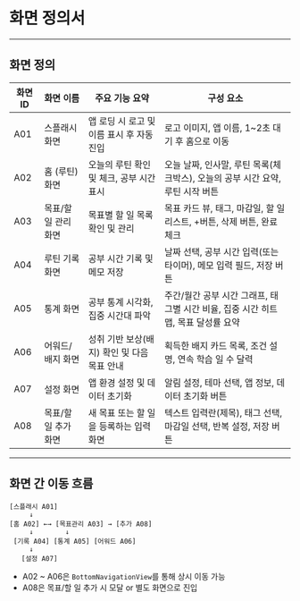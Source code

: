 # 화면 정의서

---

##  화면 정의

| 화면 ID | 화면 이름           | 주요 기능 요약                                   | 구성 요소 |
|---------|--------------------|--------------------------------------------------|-----------|
| A01     | 스플래시 화면        | 앱 로딩 시 로고 및 이름 표시 후 자동 진입         | 로고 이미지, 앱 이름, 1~2초 대기 후 홈으로 이동 |
| A02     | 홈 (루틴) 화면       | 오늘의 루틴 확인 및 체크, 공부 시간 표시         | 오늘 날짜, 인사말, 루틴 목록(체크박스), 오늘의 공부 시간 요약, 루틴 시작 버튼 |
| A03     | 목표/할 일 관리 화면 | 목표별 할 일 목록 확인 및 관리                   | 목표 카드 뷰, 태그, 마감일, 할 일 리스트, +버튼, 삭제 버튼, 완료 체크 |
| A04     | 루틴 기록 화면       | 공부 시간 기록 및 메모 저장                     | 날짜 선택, 공부 시간 입력(또는 타이머), 메모 입력 필드, 저장 버튼 |
| A05     | 통계 화면           | 공부 통계 시각화, 집중 시간대 파악              | 주간/월간 공부 시간 그래프, 태그별 시간 비율, 집중 시간 히트맵, 목표 달성률 요약 |
| A06     | 어워드/배지 화면     | 성취 기반 보상(배지) 확인 및 다음 목표 안내      | 획득한 배지 카드 목록, 조건 설명, 연속 학습 일 수 달력 |
| A07     | 설정 화면           | 앱 환경 설정 및 데이터 초기화                   | 알림 설정, 테마 선택, 앱 정보, 데이터 초기화 버튼 |
| A08     | 목표/할 일 추가 화면 | 새 목표 또는 할 일을 등록하는 입력 화면          | 텍스트 입력란(제목), 태그 선택, 마감일 선택, 반복 설정, 저장 버튼 |

---

##  화면 간 이동 흐름

```plaintext
[스플래시 A01]
     ↓
[홈 A02] ←→ [목표관리 A03] → [추가 A08]
     ↓        ↓
 [기록 A04] [통계 A05] [어워드 A06]
     ↓
   [설정 A07]
```

- A02 ~ A06은 `BottomNavigationView`를 통해 상시 이동 가능
- A08은 목표/할 일 추가 시 모달 or 별도 화면으로 진입

